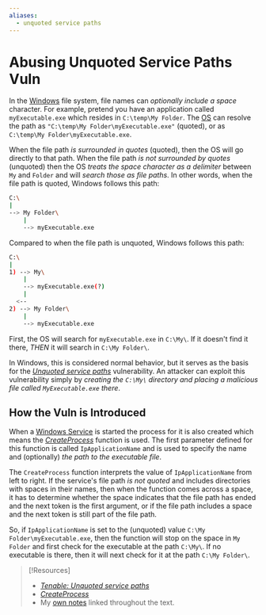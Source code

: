 ```yaml
---
aliases:
  - unquoted service paths
---
```

# Abusing Unquoted Service Paths Vuln
In the [Windows](../../../computers/windows/README.md) file system, file names can *optionally include a space* character. For example, pretend you have an application called `myExecutable.exe` which resides in `C:\temp\My Folder`. The [OS](../../../computers/concepts/operating-system.md) can resolve the path as `"C:\temp\My Folder\myExecutable.exe"` (quoted), or as `C:\temp\My Folder\myExecutable.exe`. 

When the file path *is surrounded in quotes* (quoted), then the OS will go directly to that path. When the file path *is not surrounded by quotes* (unquoted) then the OS *treats the space character as a delimiter* between `My` and `Folder` and will *search those as file paths*. In other words, when the file path is quoted, Windows follows this path:
```bash
C:\
|
--> My Folder\
    |
    --> myExecutable.exe
```
Compared to when the file path is unquoted, Windows follows this path:
```bash
C:\
|
1) --> My\
	|
	--> myExecutable.exe(?)
	|
  <--
2) --> My Folder\
	|
	--> myExecutable.exe
```
First, the OS will search for `myExecutable.exe` in `C:\My\`. If it doesn't find it there, *THEN* it will search in `C:\My Folder\`. 

In Windows, this is considered normal behavior, but it serves as the basis for the [_Unquoted service paths_](https://www.tenable.com/sc-report-templates/microsoft-windows-unquoted-service-path-vulnerability) vulnerability. An attacker can exploit this vulnerability simply by *creating the `C:\My\` directory and placing a malicious file called `MyExecutable.exe` there*.   
## How the Vuln is Introduced
When a [Windows Service](windows-services.md) is started the process for it is also created which means the [_CreateProcess_](https://docs.microsoft.com/en-us/windows/win32/api/processthreadsapi/nf-processthreadsapi-createprocessa) function is used. The first parameter defined for this function is called `IpApplicationName` and is used to specify the name and (optionally) *the path to the executable file*. 

The `CreateProcess` function interprets the value of `IpApplicationName` from left to right. If the service's file path *is not quoted* and includes directories with spaces in their names, then when the function comes across a space, it has to determine whether the space indicates that the file path has ended and the next token is the first argument, or if the file path includes a space and the next token is still part of the file path.

So, if `IpApplicationName` is set to the (unquoted) value `C:\My Folder\myExecutable.exe`, then the function will stop on the space in `My Folder` and first check for the executable at the path `C:\My\`. If no executable is there, then it will next check for it at the path `C:\My Folder\`. 




> [!Resources]
> - [_Tenable: Unquoted service paths_](https://www.tenable.com/sc-report-templates/microsoft-windows-unquoted-service-path-vulnerability)
> - [_CreateProcess_](https://docs.microsoft.com/en-us/windows/win32/api/processthreadsapi/nf-processthreadsapi-createprocessa)
> - My [own notes](https://github.com/trshpuppy/obsidian-notes) linked throughout the text.